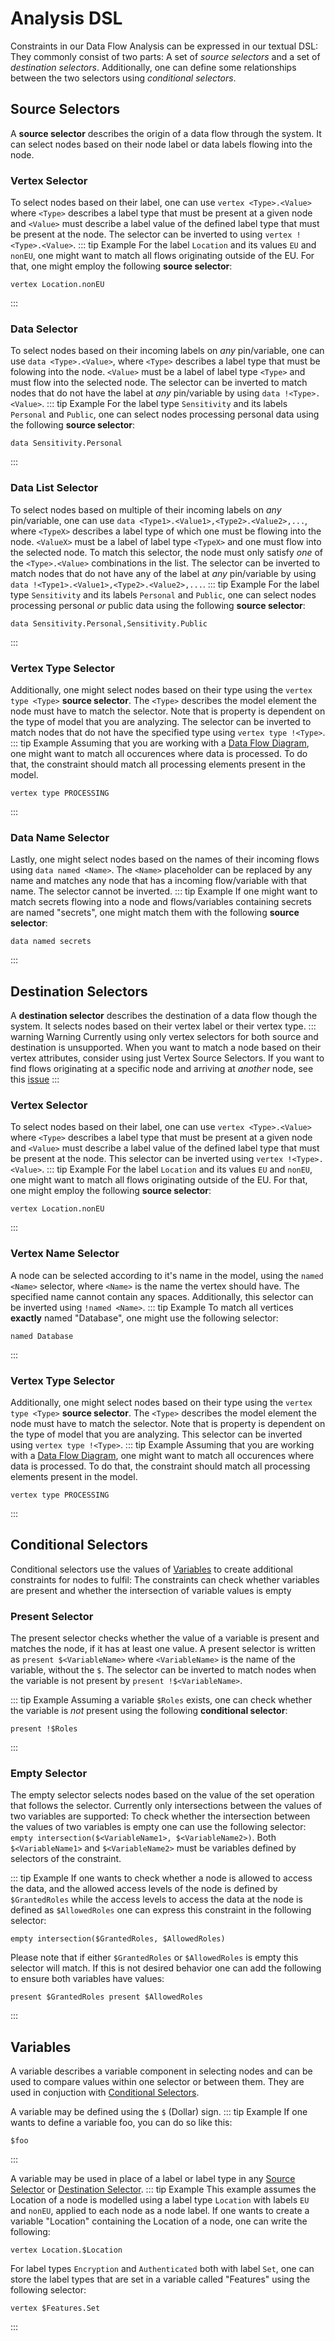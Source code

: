 # Analysis DSL
Constraints in our Data Flow Analysis can be expressed in our textual DSL:
They commonly consist of two parts:
A set of *source selectors* and a set of *destination selectors*.
Additionally, one can define some relationships between the two selectors using *conditional selectors*.

## Source Selectors
A **source selector** describes the origin of a data flow through the system.
It can select nodes based on their node label or data labels flowing into the node.

### Vertex Selector
To select nodes based on their label, one can use `vertex <Type>.<Value>` where `<Type>` describes a label type that must be present at a given node and `<Value>` must describe a label value of the defined label type that must be present at the node. 
The selector can be inverted to using `vertex !<Type>.<Value>`.
::: tip Example
For the label `Location` and its values `EU` and `nonEU`, one might want to match all flows originating outside of the EU.
For that, one might employ the following **source selector**:
```
vertex Location.nonEU
```
:::

### Data Selector
To select nodes based on their incoming labels on *any* pin/variable, one can use `data <Type>.<Value>`, where `<Type>` describes a label type that must be folowing into the node. 
`<Value>` must be a label of label type `<Type>` and must flow into the selected node.
The selector can be inverted to match nodes that do not have the label at *any* pin/variable by using `data !<Type>.<Value>`.
::: tip Example 
For the label type `Sensitivity` and its labels `Personal` and `Public`, one can select nodes processing personal data using the following **source selector**:
```
data Sensitivity.Personal
```
:::

### Data List Selector
To select nodes based on multiple of their incoming labels on *any* pin/variable, one can use `data <Type1>.<Value1>,<Type2>.<Value2>,...`, where `<TypeX>` describes a label type of which one must be flowing into the node. 
`<ValueX>` must be a label of label type `<TypeX>` and one must flow into the selected node.
To match this selector, the node must only satisfy *one* of the `<Type>.<Value>` combinations in the list.
The selector can be inverted to match nodes that do not have any of the label at *any* pin/variable by using `data !<Type1>.<Value1>,<Type2>.<Value2>,...`.
::: tip Example 
For the label type `Sensitivity` and its labels `Personal` and `Public`, one can select nodes processing personal *or* public data using the following **source selector**:
```
data Sensitivity.Personal,Sensitivity.Public
```
:::



### Vertex Type Selector
Additionally, one might select nodes based on their type using the `vertex type <Type>` **source selector**.
The `<Type>` describes the model element the node must have to match the selector.
Note that is property is dependent on the type of model that you are analyzing.
The selector can be inverted to match nodes that do not have the specified type using `vertex type !<Type>`.
::: tip Example 
Assuming that you are working with a [Data Flow Diagram](/wiki/dfd/), one might want to match all occurences where data is processed.
To do that, the constraint should match all processing elements present in the model.
```
vertex type PROCESSING
```
:::

### Data Name Selector
Lastly, one might select nodes based on the names of their incoming flows using `data named <Name>`.
The `<Name>` placeholder can be replaced by any name and matches any node that has a incoming flow/variable with that name.
The selector cannot be inverted.
::: tip Example 
If one might want to match secrets flowing into a node and flows/variables containing secrets are named "secrets", one might match them with the following **source selector**:
```
data named secrets
```
:::



## Destination Selectors 
A **destination selector** describes the destination of a data flow though the system. 
It selects nodes based on their vertex label or their vertex type.
::: warning Warning 
Currently using only vertex selectors for both source and destination is unsupported.
When you want to match a node based on their vertex attributes, consider using just Vertex Source Selectors.
If you want to find flows originating at a specific node and arriving at *another* node, see this [issue](https://github.com/DataFlowAnalysis/DataFlowAnalysis/issues/179)
:::

### Vertex Selector
To select nodes based on their label, one can use `vertex <Type>.<Value>` where `<Type>` describes a label type that must be present at a given node and `<Value>` must describe a label value of the defined label type that must be present at the node. 
This selector can be inverted using `vertex !<Type>.<Value>`.
::: tip Example
For the label `Location` and its values `EU` and `nonEU`, one might want to match all flows originating outside of the EU.
For that, one might employ the following **source selector**:
```
vertex Location.nonEU
```
:::

### Vertex Name Selector 
A node can be selected according to it's name in the model, using the `named <Name>` selector, where `<Name>` is the name the vertex should have.
The specified name cannot contain any spaces.
Additionally, this selector can be inverted using `!named <Name>`.
::: tip Example 
To match all vertices **exactly** named "Database", one might use the following selector: 
```
named Database
```
:::

### Vertex Type Selector
Additionally, one might select nodes based on their type using the `vertex type <Type>` **source selector**.
The `<Type>` describes the model element the node must have to match the selector.
Note that is property is dependent on the type of model that you are analyzing.
This selector can be inverted using `vertex type !<Type>`.
::: tip Example 
Assuming that you are working with a [Data Flow Diagram](/wiki/dfd/), one might want to match all occurences where data is processed.
To do that, the constraint should match all processing elements present in the model.
```
vertex type PROCESSING
```
:::





## Conditional Selectors
Conditional selectors use the values of [Variables](/wiki/dsl/index#variables) to create additional constraints for nodes to fulfil:
The constraints can check whether variables are present and whether the intersection of variable values is empty 

### Present Selector
The present selector checks whether the value of a variable is present and matches the node, if it has at least one value.
A present selector is written as `present $<VariableName>` where `<VariableName>` is the name of the variable, without the `$`.
The selector can be inverted to match nodes when the variable is not present by `present !$<VariableName>`.

::: tip Example
Assuming a variable `$Roles` exists, one can check whether the variable is *not* present using the following **conditional selector**:
```
present !$Roles
```
:::

### Empty Selector
The empty selector selects nodes based on the value of the set operation that follows the selector. 
Currently only intersections between the values of two variables are supported:
To check whether the intersection between the values of two variables is empty one can use the following selector: 
`empty intersection($<VariableName1>, $<VariableName2>)`.
Both `$<VariableName1>` and `$<VariableName2>` must be variables defined by selectors of the constraint. 

::: tip Example 
If one wants to check whether a node is allowed to access the data, and the allowed access levels of the node is defined by `$GrantedRoles` while the access levels to access the data at the node is defined as `$AllowedRoles` one can express this constraint in the following selector: 
```
empty intersection($GrantedRoles, $AllowedRoles)
```
Please note that if either `$GrantedRoles` or `$AllowedRoles` is empty this selector will match.
If this is not desired behavior one can add the following to ensure both variables have values: 
```
present $GrantedRoles present $AllowedRoles
```
:::



## Variables
A variable describes a variable component in selecting nodes and can be used to compare values within one selector or between them.
They are used in conjuction with [Conditional Selectors](/wiki/dsl/index#conditional-selectors).

A variable may be defined using the `$` (Dollar) sign.
::: tip Example 
If one wants to define a variable foo, you can do so like this:
```
$foo
```
:::

A variable may be used in place of a label or label type in any [Source Selector](/wiki/dsl/index#source) or [Destination Selector](/wiki/dsl/index#destination).
::: tip Example 
This example assumes the Location of a node is modelled using a label type `Location` with labels `EU` and `nonEU`, applied to each node as a node label.
If one wants to create a variable "Location" containing the Location of a node, one can write the following:
```
vertex Location.$Location
```

For label types `Encryption` and `Authenticated` both with label `Set`, one can store the label types that are set in a variable called "Features" using the following selector:
```
vertex $Features.Set
```
:::
